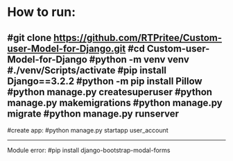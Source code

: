 # How to run:
#git clone https://github.com/RTPritee/Custom-user-Model-for-Django.git
#cd Custom-user-Model-for-Django
#python -m venv venv
#./venv/Scripts/activate
#pip install Django==3.2.2
#python -m pip install Pillow
#python manage.py createsuperuser
#python manage.py makemigrations
#python manage.py migrate
#python manage.py runserver
-------------------------
#create app:
#python manage.py startapp user_account

-------------------------
Module error:
#pip install django-bootstrap-modal-forms
